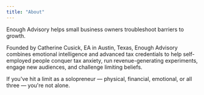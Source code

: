 ```yaml
---
title: "About"
---
```


Enough Advisory helps small business owners troubleshoot barriers to growth.

Founded by Catherine Cusick, EA in Austin, Texas, Enough Advisory combines emotional intelligence and advanced tax credentials to help self-employed people conquer tax anxiety, run revenue-generating experiments, engage new audiences, and challenge limiting beliefs. 

If you've hit a limit as a solopreneur — physical, financial, emotional, or all three — you're not alone.